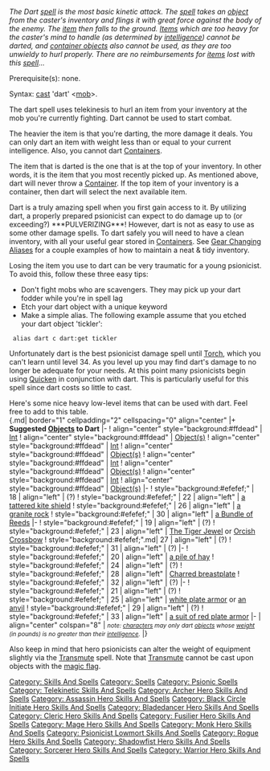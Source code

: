 *The Dart [spell](:Category:_Spells.md "wikilink") is the most basic
kinetic attack. The [spell](:Category:_Spells.md "wikilink") takes an
[object](:Category:_Objects.md "wikilink") from the caster's inventory
and flings it with great force against the body of the enemy. The
[item](:Category:_Objects.md "wikilink") then falls to the ground.
[Items](:Category:_Objects.md "wikilink") which are too heavy for the
caster's mind to handle (as determined by
[intelligence](Intelligence.md "wikilink")) cannot be darted, and
[container objects](:Category:_Containers.md "wikilink") also cannot be
used, as they are too unwieldy to hurl properly. There are no
reimbursements for [items](:Category:_Objects.md "wikilink") lost with
this [spell](:Category:_Spells.md "wikilink")...*

Prerequisite(s): none.

Syntax: [cast](Cast.md "wikilink") 'dart'
\<[mob](:Category:_Mobs.md "wikilink")\>.

The dart spell uses telekinesis to hurl an item from your inventory at
the mob you're currently fighting. Dart cannot be used to start combat.

The heavier the item is that you're darting, the more damage it deals.
You can only dart an item with weight less than or equal to your current
intelligence. Also, you cannot dart
[Containers](:Category:Containers.md "wikilink").

The item that is darted is the one that is at the top of your inventory.
In other words, it is the item that you most recently picked up. As
mentioned above, dart will never throw a
[Container](:Category:Containers.md "wikilink"). If the top item of your
inventory is a container, then dart will select the next available item.

Dart is a truly amazing spell when you first gain access to it. By
utilizing dart, a properly prepared psionicist can expect to do damage
up to (or exceeding?) \*\*\*PULVERIZING\*\*\*! However, dart is not as
easy to use as some other damage spells. To dart safely you will need to
have a clean inventory, with all your useful gear stored in
[Containers](:Category:Containers.md "wikilink"). See [Gear Changing
Aliases](:Category:Gear_Changing_Aliases.md "wikilink") for a couple
examples of how to maintain a neat & tidy inventory.

Losing the item you use to dart can be very traumatic for a young
psionicist. To avoid this, follow these three easy tips:

-   Don't fight mobs who are scavengers. They may pick up your dart
    fodder while you're in spell lag
-   Etch your dart object with a unique keyword
-   Make a simple alias. The following example assume that you etched
    your dart object 'tickler':

` alias dart c dart:get tickler`

Unfortunately dart is the best psionicist damage spell until
[Torch](Torch_(spell).md "wikilink"), which you can't learn until level
34. As you level up you may find dart's damage to no longer be adequate
for your needs. At this point many psionicists begin using
[Quicken](Quicken "wikilink") in conjunction with dart. This is
particularly useful for this spell since dart costs so little to cast.

Here's some nice heavy low-level items that can be used with dart. Feel
free to add to this table.  
{.md\| border="1" cellpadding="2" cellspacing="0" align="center" \|+
**Suggested [Objects](:Category:_Objects "wikilink") to Dart** \|- !
align="center" style="background:#ffdead" \|
[Int](Intelligence.md "wikilink") ! align="center"
style="background:#ffdead" \|
[Object(s)](:Category:_Objects.md "wikilink") ! align="center"
style="background:#ffdead" \| [Int](Intelligence.md "wikilink") !
align="center" style="background:#ffdead" \|
[Object(s)](:Category:_Objects.md "wikilink") ! align="center"
style="background:#ffdead" \| [Int](Intelligence.md "wikilink") !
align="center" style="background:#ffdead" \|
[Object(s)](:Category:_Objects.md "wikilink") ! align="center"
style="background:#ffdead" \| [Int](Intelligence.md "wikilink") !
align="center" style="background:#ffdead" \|
[Object(s)](:Category:_Objects.md "wikilink") \|- !
style="background:#efefef;" \| 18 \| align="left" \| (?) !
style="background:#efefef;" \| 22 \| align="left" \| [a tattered kite
shield](Tattered_Kite_Shield.md "wikilink") !
style="background:#efefef;" \| 26 \| align="left" \| [a granite
rock](Granite_Rock.md "wikilink") ! style="background:#efefef;" \| 30 \|
align="left" \| [a Bundle of Reeds](Bundle_Of_Reeds.md "wikilink") \|- !
style="background:#efefef;" \| 19 \| align="left" \| (?) !
style="background:#efefef;" \| 23 \| align="left" \| [The Tiger
Jewel](Tiger_Jewel.md "wikilink") or [Orcish
Crossbow](Orcish_Crossbow "wikilink") ! style="background:#efefef;".md\|
27 \| align="left" \| (?) ! style="background:#efefef;" \| 31 \|
align="left" \| (?) \|- ! style="background:#efefef;" \| 20 \|
align="left" \| [a pile of hay](Pile_Of_Hay "wikilink") !
style="background:#efefef;" \| 24 \| align="left" \| (?) !
style="background:#efefef;" \| 28 \| align="left" \| [Charred
breastplate](Charred_Breastplate.md "wikilink") !
style="background:#efefef;" \| 32 \| align="left" \| (?) \|- !
style="background:#efefef;" \| 21 \| align="left" \| (?) !
style="background:#efefef;" \| 25 \| align="left" \| [white plate
armor](White_Plate_Armor.md "wikilink") or [an
anvil](Anvil.md "wikilink") ! style="background:#efefef;" \| 29 \|
align="left" \| (?) ! style="background:#efefef;" \| 33 \| align="left"
\| [a suit of red plate armor](Suit_Of_Red_Plate_Armor.md "wikilink")
\|- \| align="center" colspan="8" \| <small>*note:
[characters](:Category:_Characters.md "wikilink") may only dart
[objects](:Category:_Objects.md "wikilink") whose
[weight](Object_Weight.md "wikilink") (in pounds) is no greater than
their [intelligence](Intelligence.md "wikilink").*</small> \|}

Also keep in mind that hero psionicists can alter the weight of
equipment slightly via the [Transmute](Transmute "wikilink") spell. Note
that [Transmute](Transmute "wikilink") cannot be cast upon objects with
the [magic flag](Magic_Flag.md "wikilink").

[Category: Skills And Spells](Category:_Skills_And_Spells "wikilink")
[Category: Spells](Category:_Spells "wikilink") [Category: Psionic
Spells](Category:_Psionic_Spells "wikilink") [Category: Telekinetic
Skills And Spells](Category:_Telekinetic_Skills_And_Spells "wikilink")
[Category: Archer Hero Skills And
Spells](Category:_Archer_Hero_Skills_And_Spells "wikilink") [Category:
Assassin Hero Skills And
Spells](Category:_Assassin_Hero_Skills_And_Spells "wikilink") [Category:
Black Circle Initiate Hero Skills And
Spells](Category:_Black_Circle_Initiate_Hero_Skills_And_Spells "wikilink")
[Category: Bladedancer Hero Skills And
Spells](Category:_Bladedancer_Hero_Skills_And_Spells "wikilink")
[Category: Cleric Hero Skills And
Spells](Category:_Cleric_Hero_Skills_And_Spells "wikilink") [Category:
Fusilier Hero Skills And
Spells](Category:_Fusilier_Hero_Skills_And_Spells "wikilink") [Category:
Mage Hero Skills And
Spells](Category:_Mage_Hero_Skills_And_Spells "wikilink") [Category:
Monk Hero Skills And
Spells](Category:_Monk_Hero_Skills_And_Spells "wikilink") [Category:
Psionicist Lowmort Skills And
Spells](Category:_Psionicist_Lowmort_Skills_And_Spells "wikilink")
[Category: Rogue Hero Skills And
Spells](Category:_Rogue_Hero_Skills_And_Spells "wikilink") [Category:
Shadowfist Hero Skills And
Spells](Category:_Shadowfist_Hero_Skills_And_Spells "wikilink")
[Category: Sorcerer Hero Skills And
Spells](Category:_Sorcerer_Hero_Skills_And_Spells "wikilink") [Category:
Warrior Hero Skills And
Spells](Category:_Warrior_Hero_Skills_And_Spells "wikilink")
